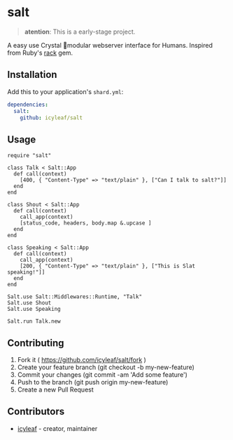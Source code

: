 # salt

> **atention**: This is a early-stage project.

A easy use Crystal modular webserver interface for Humans. Inspired from Ruby's [rack](https://github.com/rack/rack) gem.

## Installation

Add this to your application's `shard.yml`:

```yaml
dependencies:
  salt:
    github: icyleaf/salt
```

## Usage

```crystal
require "salt"

class Talk < Salt::App
  def call(context)
    [400, { "Content-Type" => "text/plain" }, ["Can I talk to salt?"]]
  end
end

class Shout < Salt::App
  def call(context)
    call_app(context)
    [status_code, headers, body.map &.upcase ]
  end
end

class Speaking < Salt::App
  def call(context)
    call_app(context)
    [200, { "Content-Type" => "text/plain" }, ["This is Slat speaking!"]]
  end
end

Salt.use Salt::Middlewares::Runtime, "Talk"
Salt.use Shout
Salt.use Speaking

Salt.run Talk.new

```

## Contributing

1. Fork it ( https://github.com/icyleaf/salt/fork )
2. Create your feature branch (git checkout -b my-new-feature)
3. Commit your changes (git commit -am 'Add some feature')
4. Push to the branch (git push origin my-new-feature)
5. Create a new Pull Request

## Contributors

- [icyleaf](https://github.com/icyleaf) - creator, maintainer
